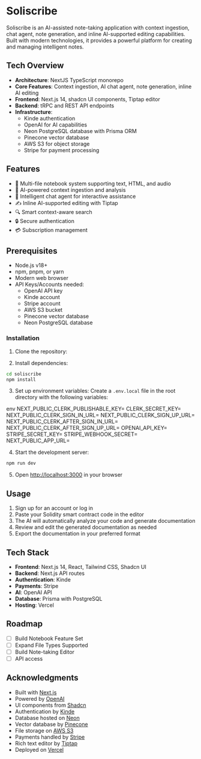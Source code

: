# Soliscribe

Soliscribe is an AI-assisted note-taking application with context ingestion, chat agent, note generation, and inline AI-supported editing capabilities. Built with modern technologies, it provides a powerful platform for creating and managing intelligent notes.

## Tech Overview

- **Architecture**: NextJS TypeScript monorepo
- **Core Features**: Context ingestion, AI chat agent, note generation, inline AI editing
- **Frontend**: Next.js 14, shadcn UI components, Tiptap editor
- **Backend**: tRPC and REST API endpoints
- **Infrastructure**:
  - Kinde authentication
  - OpenAI for AI capabilities
  - Neon PostgreSQL database with Prisma ORM
  - Pinecone vector database
  - AWS S3 for object storage
  - Stripe for payment processing

## Features

- 📝 Multi-file notebook system supporting text, HTML, and audio
- 🤖 AI-powered context ingestion and analysis
- 💬 Intelligent chat agent for interactive assistance
- ✍️ Inline AI-supported editing with Tiptap
- 🔍 Smart context-aware search
- 🔒 Secure authentication
- 💳 Subscription management

## Prerequisites

- Node.js v18+
- npm, pnpm, or yarn
- Modern web browser
- API Keys/Accounts needed:
  - OpenAI API key
  - Kinde account
  - Stripe account
  - AWS S3 bucket
  - Pinecone vector database
  - Neon PostgreSQL database

### Installation

1. Clone the repository:

2. Install dependencies:
```bash
cd soliscribe
npm install
```

3. Set up environment variables:
Create a `.env.local` file in the root directory with the following variables:

env
NEXT_PUBLIC_CLERK_PUBLISHABLE_KEY=
CLERK_SECRET_KEY=
NEXT_PUBLIC_CLERK_SIGN_IN_URL=
NEXT_PUBLIC_CLERK_SIGN_UP_URL=
NEXT_PUBLIC_CLERK_AFTER_SIGN_IN_URL=
NEXT_PUBLIC_CLERK_AFTER_SIGN_UP_URL=
OPENAI_API_KEY=
STRIPE_SECRET_KEY=
STRIPE_WEBHOOK_SECRET=
NEXT_PUBLIC_APP_URL=

4. Start the development server:

```bash
npm run dev
```

5. Open [http://localhost:3000](http://localhost:3000) in your browser

## Usage

1. Sign up for an account or log in
2. Paste your Solidity smart contract code in the editor
3. The AI will automatically analyze your code and generate documentation
4. Review and edit the generated documentation as needed
5. Export the documentation in your preferred format

## Tech Stack

- **Frontend**: Next.js 14, React, Tailwind CSS, Shadcn UI
- **Backend**: Next.js API routes
- **Authentication**: Kinde
- **Payments**: Stripe
- **AI**: OpenAI API
- **Database**: Prisma with PostgreSQL
- **Hosting**: Vercel

## Roadmap

- [ ] Build Notebook Feature Set
- [ ] Expand File Types Supported
- [ ] Build Note-taking Editor
- [ ] API access

## Acknowledgments

- Built with [Next.js](https://nextjs.org/)
- Powered by [OpenAI](https://openai.com/)
- UI components from [Shadcn](https://ui.shadcn.com/)
- Authentication by [Kinde](https://kinde.com/)
- Database hosted on [Neon](https://neon.tech/)
- Vector database by [Pinecone](https://www.pinecone.io/)
- File storage on [AWS S3](https://aws.amazon.com/s3/)
- Payments handled by [Stripe](https://stripe.com/)
- Rich text editor by [Tiptap](https://tiptap.dev/)
- Deployed on [Vercel](https://vercel.com/)
